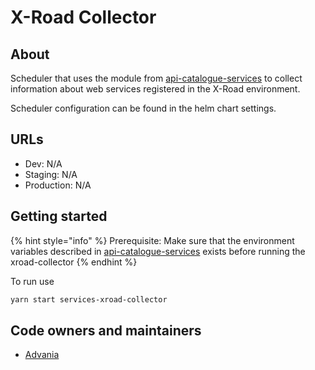 # X-Road Collector

## About

Scheduler that uses the module from [api-catalogue-services] to collect
information about web services registered in the X-Road environment.

Scheduler configuration can be found in the helm chart settings.

## URLs

- Dev: N/A
- Staging: N/A
- Production: N/A

## Getting started

{% hint style="info" %}
Prerequisite: Make sure that the environment variables described in [api-catalogue-services] exists before running the xroad-collector
{% endhint %}

To run use

```bash
yarn start services-xroad-collector
```

[api-catalogue-services]: ../../../libs/api-catalogue/services/README.md

## Code owners and maintainers

- [Advania](https://github.com/orgs/island-is/teams/advania/members)
